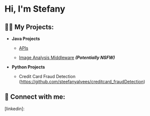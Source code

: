 <h1>Hi, I'm Stefany </h1>

<h2>👨‍💻 My Projects:</h2>

- <b>Java Projects </b>
  - [APIs](https://github.com/steefanyalvees/productAPI)

  - [Image Analysis Middleware](https://github.com/joshmadakor1/4chan-Image-Analysis-Middleware-C964) <b><i>(Potentially NSFW)</b></i>


- <b>Python Projects</b>
  - Credit Card Fraud Detection (https://github.com/steefanyalvees/creditcard_fraudDetection)

<h2> 🤳 Connect with me:</h2>



[twitter]: https://twitter.com/
[youtube]: https://www.youtube.com/
[instagram]: https://www.instagram.com/
[linkedin]: 

<!--


- 🔭 I’m currently working on ...
- 🌱 I’m currently learning ...
- 👯 I’m looking to collaborate on ...
- 🤔 I’m looking for help with ...
- 💬 Ask me about ...
- 📫 How to reach me: ...
- 😄 Pronouns: ...
- ⚡ Fun fact: ...
-->
